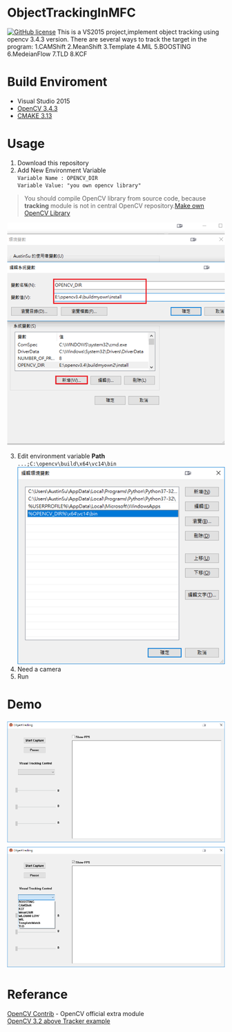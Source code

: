 # ObjectTrackingInMFC
[![GitHub license](https://img.shields.io/badge/license-MIT-blue.svg?style=plastic)](https://raw.githubusercontent.com/Austinsuyoyo/ObjectTrackingInMFC/master/LICENSE)
This is a VS2015 project,implement object tracking using opencv 3.4.3 version.
There are several ways to track the target in the program: 
1.CAMShift
2.MeanShift
3.Template
4.MIL
5.BOOSTING
6.MedeianFlow
7.TLD
8.KCF

# Build Enviroment
- Visual Studio 2015
- [OpenCV 3.4.3](https://opencv.org/releases.html)
- [CMAKE 3.13](https://cmake.org/download/)
# Usage
1. Download this repository
2. Add New Environment Variable  
`Variable Name : OPENCV_DIR`  
`Variable Value: "you own opencv library"`  
>You should compile OpenCV library from source code, because **tracking** module is not in central OpenCV repository.[Make own OpenCV Library](https://github.com/Austinsuyoyo/ObjectTrackingInMFC/wiki/Make-own-OpenCV-with-CMAKE)

![step11](https://raw.githubusercontent.com/Austinsuyoyo/ObjectTrackingInMFC/master/image/step11.png)

3. Edit environment variable **Path**  
`...;C:\opencv\build\x64\vc14\bin`   
![step12](https://raw.githubusercontent.com/Austinsuyoyo/ObjectTrackingInMFC/master/image/step12.png)
4. Need a camera
5. Run

# Demo

![Demo](https://raw.githubusercontent.com/Austinsuyoyo/ObjectTrackingInMFC/master/image/demo.png)
![Demo](https://raw.githubusercontent.com/Austinsuyoyo/ObjectTrackingInMFC/master/image/demo2.png)

# Referance

[OpenCV Contrib](https://github.com/opencv/opencv_contrib) - OpenCV official extra module  
[OpenCV 3.2 above Tracker example](https://github.com/lenlen/opencv/blob/tracking_api/samples/cpp/tracker.cpp)

